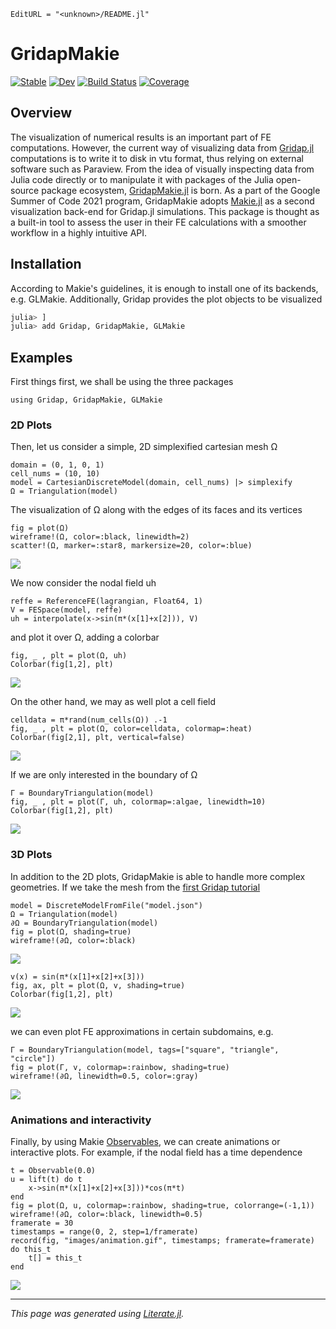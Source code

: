 ```@meta
EditURL = "<unknown>/README.jl"
```

# GridapMakie

[![Stable](https://img.shields.io/badge/docs-stable-blue.svg)](https://gridap.github.io/GridapMakie.jl/stable)
[![Dev](https://img.shields.io/badge/docs-dev-blue.svg)](https://gridap.github.io/GridapMakie.jl/dev)
[![Build Status](https://travis-ci.com/gridap/GridapMakie.jl.svg?branch=master)](https://travis-ci.com/gridap/GridapMakie.jl)
[![Coverage](https://codecov.io/gh/gridap/GridapMakie.jl/branch/master/graph/badge.svg)](https://codecov.io/gh/gridap/GridapMakie.jl)

## Overview

The visualization of numerical results is an important part of FE computations. However, the current way of visualizing data from
[Gridap.jl](https://github.com/gridap/Gridap.jl) computations is to write it to disk in vtu format, thus relying on external software
such as Paraview. From the idea of visually inspecting data from Julia code directly or to manipulate it with packages of the Julia
open-source package ecosystem, [GridapMakie.jl](https://github.com/gridap/GridapMakie.jl) is born. As a part of the Google Summer of
Code 2021 program, GridapMakie adopts [Makie.jl](https://github.com/JuliaPlots/Makie.jl) as a second visualization back-end for
Gridap.jl simulations. This package is thought as a built-in tool to assess the user in their FE calculations with a smoother workflow
in a highly intuitive API.

## Installation

According to Makie's guidelines, it is enough to install one of its backends, e.g. GLMakie. Additionally, Gridap provides the plot objects
to be visualized

```julia
julia> ]
julia> add Gridap, GridapMakie, GLMakie
```

## Examples

First things first, we shall be using the three packages

````@example README
using Gridap, GridapMakie, GLMakie
````

### 2D Plots

Then, let us consider a simple, 2D simplexified cartesian mesh Ω

````@example README
domain = (0, 1, 0, 1)
cell_nums = (10, 10)
model = CartesianDiscreteModel(domain, cell_nums) |> simplexify
Ω = Triangulation(model)
````

The visualization of Ω along with the edges of its faces and its vertices

````@example README
fig = plot(Ω)
wireframe!(Ω, color=:black, linewidth=2)
scatter!(Ω, marker=:star8, markersize=20, color=:blue)
````

![](_readme/images/2d_Fig1.png)

We now consider the nodal field uh

````@example README
reffe = ReferenceFE(lagrangian, Float64, 1)
V = FESpace(model, reffe)
uh = interpolate(x->sin(π*(x[1]+x[2])), V)
````

and plot it over Ω, adding a colorbar

````@example README
fig, _ , plt = plot(Ω, uh)
Colorbar(fig[1,2], plt)
````

![](_readme/images/2d_Fig11.png)

On the other hand, we may as well plot a cell field

````@example README
celldata = π*rand(num_cells(Ω)) .-1
fig, _ , plt = plot(Ω, color=celldata, colormap=:heat)
Colorbar(fig[2,1], plt, vertical=false)
````

![](_readme/images/2d_Fig13.png)

If we are only interested in the boundary of Ω

````@example README
Γ = BoundaryTriangulation(model)
fig, _ , plt = plot(Γ, uh, colormap=:algae, linewidth=10)
Colorbar(fig[1,2], plt)
````

![](_readme/images/2d_Fig111.png)

### 3D Plots

In addition to the 2D plots, GridapMakie is able to handle more complex geometries. If we
take the mesh from the [first Gridap tutorial](https://gridap.github.io/Tutorials/stable/pages/t001_poisson/#Tutorial-1:-Poisson-equation-1)

````@example README
model = DiscreteModelFromFile("model.json")
Ω = Triangulation(model)
∂Ω = BoundaryTriangulation(model)
fig = plot(Ω, shading=true)
wireframe!(∂Ω, color=:black)
````

![](_readme/images/3d_Fig1.png)

````@example README
v(x) = sin(π*(x[1]+x[2]+x[3]))
fig, ax, plt = plot(Ω, v, shading=true)
Colorbar(fig[1,2], plt)
````

![](_readme/images/3d_Fig3.png)

we can even plot FE approximations in certain subdomains, e.g.

````@example README
Γ = BoundaryTriangulation(model, tags=["square", "triangle", "circle"])
fig = plot(Γ, v, colormap=:rainbow, shading=true)
wireframe!(∂Ω, linewidth=0.5, color=:gray)
````

![](_readme/images/3d_Fig2.png)

### Animations and interactivity

Finally, by using Makie [Observables](https://makie.juliaplots.org/stable/interaction/nodes.html), we
can create animations or interactive plots. For example, if the nodal field has a time dependence

````@example README
t = Observable(0.0)
u = lift(t) do t
    x->sin(π*(x[1]+x[2]+x[3]))*cos(π*t)
end
fig = plot(Ω, u, colormap=:rainbow, shading=true, colorrange=(-1,1))
wireframe!(∂Ω, color=:black, linewidth=0.5)
framerate = 30
timestamps = range(0, 2, step=1/framerate)
record(fig, "images/animation.gif", timestamps; framerate=framerate) do this_t
    t[] = this_t
end
````

![](_readme/images/animation.gif)

---

*This page was generated using [Literate.jl](https://github.com/fredrikekre/Literate.jl).*

